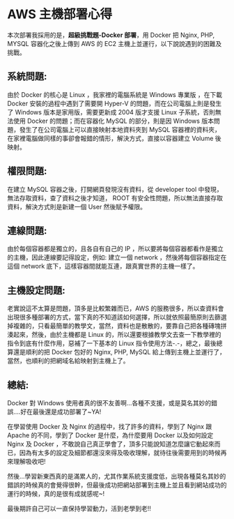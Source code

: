 # AWS 主機部署心得

本次部署我採用的是，**超級挑戰題-Docker 部署**，用 Docker 把 Nginx, PHP, MYSQL 容器化之後上傳到 AWS 的 EC2 主機上並運行，以下說說遇到的困難及挑戰。

## 系統問題:

由於 Docker 的核心是 Linux ，我家裡的電腦系統是 Windows 專業版 ，在下載 Docker 安裝的過程中遇到了需要開 Hyper-V 的問題，而在公司電腦上則是發生了 Windows 版本是家用版，需要更新成 2004 版才支援 Linux 子系統，否則無法使用 Docker 的問題；而在容器化 MySQL 的部分，則是因 Windows 版本問題，發生了在公司電腦上可以直接映射本地資料夾到 MySQL 容器裡的資料夾，在家裡電腦做同樣的事卻會報錯的情形，解決方式，直接以容器建立 Volume 後映射。

## 權限問題:

在建立 MySQL 容器之後，打開網頁發現沒有資料，從 developer tool 中發現，無法存取資料，查了資料之後才知道， ROOT 有安全性問題，所以無法直接存取資料，解決方式則是新建一個 User 然後賦予權限。

## 連線問題:

由於每個容器都是獨立的，且各自有自己的 IP ，所以要將每個容器都看作是獨立的主機，因此連線要記得設定，例如: 建立一個 network ，然後將每個容器指定在這個 network 底下，這樣容器間就能互連，跟真實世界的主機一樣了。

## 主機設定問題:

老實說這不太算是問題，頂多是比較繁雜而已，AWS 的服務很多，所以查資料會出現很多種部署的方式，當下真的不知道該如何選擇，所以就依照最簡原則去篩選掉複雜的，只看最簡單的教學文，當然，資料也是散散的，要靠自己把各種磚塊拼湊起來，然後，由於主機都是 Linux 的，所以還要根據教學文去查一下教學裡的指令到底有什麼作用，惡補了一下基本的 Linux 指令使用方法-.-，總之，最後總算還是順利的把 Docker 包好的 Nginx, PHP, MySQL 給上傳到主機上並運行了，當然，也順利的把網域名給映射到主機上了。

## 總結:

Docker 對 Windows 使用者真的很不友善啊...各種不支援，或是莫名其妙的錯誤....好在最後還是成功部署了~YA!

在學習使用 Docker 及 Nginx 的過程中，找了許多的資料，學到了 Nginx 跟 Apache 的不同，學到了 Docker 是什麼，為什麼要用 Docker 以及如何設定 Nginx 及 Docker ，不敢說自己真正學會了，頂多只能說知道怎麼讓它動起來而已，因為有太多的設定及細節都還沒來得及吸收理解，就待往後需要用到的時候再來理解吸收吧!

然後...學習新東西真的是滿累人的，尤其作業系統支援度低，出現各種莫名其妙的錯誤的時候真的會覺得很幹，但最後成功把網站部署到主機上並且看到網站成功的運行的時候，真的是很有成就感呢~!

最後期許自己可以一直保持學習動力，活到老學到老!!

